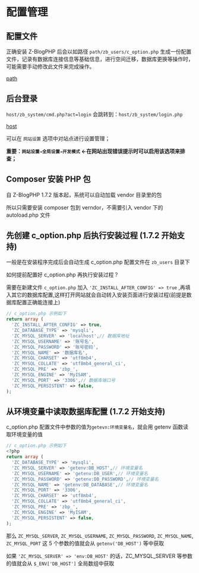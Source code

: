 # 配置管理

## 配置文件

正确安装 Z-BlogPHP 后会以如路径 `path/zb_users/c_option.php` 生成一份配置文件，记录有数据库连接信息等基础信息，进行空间迁移，数据库更换等操作时，可能需要手动修改此文件来完成操作。

[path](terms/path.md ':include')


## 后台登录

`host/zb_system/cmd.php?act=login` 会跳转到：`host/zb_system/login.php`

[host](terms/host.md ':include')

可以在 `网站设置` 选项中对站点进行设置管理；

**重要：`网站设置→全局设置→开发模式` ←在网站出现错误提示时可以启用该选项来排查；**


## Composer 安装 PHP 包

自 Z-BlogPHP 1.7.2 版本起，系统可以自动加载 vendor 目录里的包

所以只需要安装 composer 包到 verndor，不需要引入 vendor 下的 autoload.php 文件


## 先创建 c_option.php 后执行安装过程 (1.7.2 开始支持)

一般是在安装程序完成后会自动生成 c_option.php 配置文件在 `zb_users` 目录下

如何提前配置好 c_option.php 再执行安装过程？

需要在新建文件 `c_option.php` 加入 `'ZC_INSTALL_AFTER_CONFIG' => true` ,再填入其它的数据库配置,这样打开网站就会自动转入安装页面进行安装过程(前提是数据库配置正确能连接上)

```php
// c_option.php 示例如下
return array (
  'ZC_INSTALL_AFTER_CONFIG' => true,
  'ZC_DATABASE_TYPE' => 'mysqli',
  'ZC_MYSQL_SERVER' => 'localhost',// 数据库地址
  'ZC_MYSQL_USERNAME' => '账号名',
  'ZC_MYSQL_PASSWORD' => '账号密码',
  'ZC_MYSQL_NAME' => '数据库名',
  'ZC_MYSQL_CHARSET' => 'utf8mb4',
  'ZC_MYSQL_COLLATE' => 'utf8mb4_general_ci',
  'ZC_MYSQL_PRE' => 'zbp_',
  'ZC_MYSQL_ENGINE' => 'MyISAM',
  'ZC_MYSQL_PORT' => '3306',// 数据库端口号
  'ZC_MYSQL_PERSISTENT' => false,
);

```


## 从环境变量中读取数据库配置 (1.7.2 开始支持)

c_option.php 配置文件中参数的值为`getevn:环境变量名`，就会用 getenv 函数读取环境变量的值

```php
// c_option.php 示例如下
<?php
return array (
  'ZC_DATABASE_TYPE' => 'mysqli',
  'ZC_MYSQL_SERVER' => 'getenv:DB_HOST',// 环境变量名
  'ZC_MYSQL_USERNAME' => 'getenv:DB_USER',// 环境变量名
  'ZC_MYSQL_PASSWORD' => 'getenv:DB_PASSWORD',// 环境变量名
  'ZC_MYSQL_NAME' => 'getenv:DB_DATABASE',// 环境变量名
  'ZC_MYSQL_PORT' => '3306',
  'ZC_MYSQL_CHARSET' => 'utf8mb4',
  'ZC_MYSQL_COLLATE' => 'utf8mb4_general_ci',
  'ZC_MYSQL_PRE' => 'zbp_',
  'ZC_MYSQL_ENGINE' => 'MyISAM',
  'ZC_MYSQL_PERSISTENT' => false,
);
```
那么 `ZC_MYSQL_SERVER`, `ZC_MYSQL_USERNAME`, `ZC_MYSQL_PASSWORD`, `ZC_MYSQL_NAME`, `ZC_MYSQL_PORT` 这 5 个参数的值就会从 `getenv('DB_HOST')` 等中获取

如果 `'ZC_MYSQL_SERVER' => 'env:DB_HOST'` 的话，ZC_MYSQL_SERVER 等参数的值就会从 `$_ENV['DB_HOST']` 全局数组中获取
